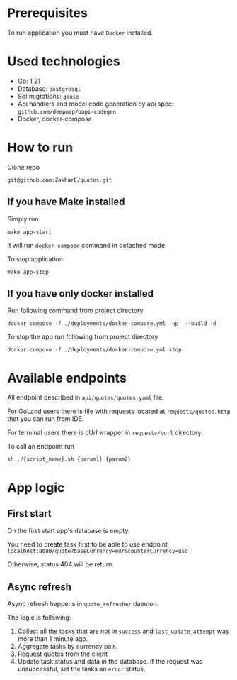 # Prerequisites

To run application you must have `Docker` installed.

# Used technologies

- Go: 1.21
- Database: `postgresql`
- Sql migrations: `goose`
- Api handlers and model code generation by api spec: `github.com/deepmap/oapi-codegen`
- Docker, docker-compose

# How to run

Clone repo

```shell 
git@github.com:ZakharE/quotes.git
```

## If you have Make installed

Simply run

```shell
make app-start
```

it will run `docker compose` command in detached mode

To stop application

```shell
make app-stop
```

## If you have only docker installed

Run following command from project directory

```shell
docker-compose -f ./deployments/docker-compose.yml  up  --build -d
```

To stop the app run following from project directory

```shell
docker-compose -f ./deployments/docker-compose.yml stop 
```

# Available endpoints

All endpoint described in `api/quotes/quotes.yaml` file.

For GoLand users there is file with requests located at `requests/quotes.http` that you can run from IDE.

For terminal users there is cUrl wrapper in `requests/curl` directory.

To call an endpoint run

```
sh ./{script_name}.sh {param1} {param2}
```

# App logic

## First start

On the first start app's database is empty.

You need to create task first to be able to use endpoint `localhost:8080/quote?baseCurrency=eur&counterCurrency=usd`

Otherwise, status 404 will be return.

## Async refresh

Async refresh happens in `quote_refresher` daemon.

The logic is following:

1. Collect all the tasks that are not in `success` and `last_update_attempt` was more than 1 minute ago.
2. Aggregate tasks by currency pair.
3. Request quotes from the client
4. Update task status and data in the database. If the request was unsuccessful, set the tasks an `error` status.









